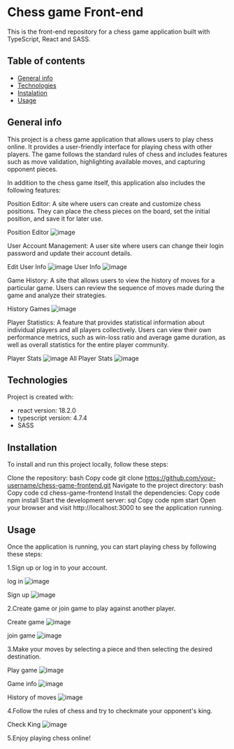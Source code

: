 # Chess game Front-end

This is the front-end repository for a chess game application built with TypeScript, React and SASS.

## Table of contents
* [General info](#general-info)
* [Technologies](#technologies)
* [Instalation](#Instalation)
* [Usage](*Usage)

## General info
This project is a chess game application that allows users to play chess online. It provides a user-friendly interface for playing chess with other players. The game follows the standard rules of chess and includes features such as move validation, highlighting available moves, and capturing opponent pieces.

In addition to the chess game itself, this application also includes the following features:

Position Editor: A site where users can create and customize chess positions. They can place the chess pieces on the board, set the initial position, and save it for later use. 

Position Editor ![image](https://github.com/Lukease/chess-game-frontend/assets/89201995/f980e3d4-f1dc-48b4-8323-9bc965cb67b9)

User Account Management: A user site where users can change their login password and update their account details.

Edit User Info ![image](https://github.com/Lukease/chess-game-frontend/assets/89201995/8ccf5bb2-c659-4c2e-9c8b-b84a4e692e44)
User Info ![image](https://github.com/Lukease/chess-game-frontend/assets/89201995/6e7fe20d-08dd-4f67-af16-ab123f2a0486)

Game History: A site that allows users to view the history of moves for a particular game. Users can review the sequence of moves made during the game and analyze their strategies.

History Games ![image](https://github.com/Lukease/chess-game-frontend/assets/89201995/9974540b-975a-4c2d-a8dd-e51b1ca44265)

Player Statistics: A feature that provides statistical information about individual players and all players collectively. Users can view their own performance metrics, such as win-loss ratio and average game duration, as well as overall statistics for the entire player community.

Player Stats ![image](https://github.com/Lukease/chess-game-frontend/assets/89201995/051c8773-f6b9-47a4-9180-03ab9cd8aced)
All Player Stats ![image](https://github.com/Lukease/chess-game-frontend/assets/89201995/3fe8d51f-4617-4158-bbbf-cc179613af2a)

## Technologies
Project is created with:
* react version: 18.2.0
* typescript version: 4.7.4
* SASS

## Installation
To install and run this project locally, follow these steps:

Clone the repository:
bash
Copy code
git clone https://github.com/your-username/chess-game-frontend.git
Navigate to the project directory:
bash
Copy code
cd chess-game-frontend
Install the dependencies:
Copy code
npm install
Start the development server:
sql
Copy code
npm start
Open your browser and visit http://localhost:3000 to see the application running.

## Usage
Once the application is running, you can start playing chess by following these steps:

1.Sign up or log in to your account.

log in ![image](https://github.com/Lukease/chess-game-frontend/assets/89201995/7528f593-d592-47ca-a7e5-930580766c10)

Sign up ![image](https://github.com/Lukease/chess-game-frontend/assets/89201995/b6a456e6-002d-4cc9-98f4-b1994816bf1f)

2.Create game or join game to play against another player.

Create game ![image](https://github.com/Lukease/chess-game-frontend/assets/89201995/498fe9dc-91ec-4443-85a9-64b0d4f89ce5)

join game ![image](https://github.com/Lukease/chess-game-frontend/assets/89201995/caaae229-dec3-45e8-8662-5362049851f1)


3.Make your moves by selecting a piece and then selecting the desired destination.

Play game ![image](https://github.com/Lukease/chess-game-frontend/assets/89201995/fe003806-76a1-439a-be8f-f42eed6bbe36)

Game info ![image](https://github.com/Lukease/chess-game-frontend/assets/89201995/b59547af-6c15-452b-9774-9dfce207343b)

History of moves ![image](https://github.com/Lukease/chess-game-frontend/assets/89201995/b731c49b-00e9-4868-b611-d7516d65d672)

4.Follow the rules of chess and try to checkmate your opponent's king.

Check King ![image](https://github.com/Lukease/chess-game-frontend/assets/89201995/e5f5dc22-6f1d-4d26-88ca-2e4fe9d26880)

5.Enjoy playing chess online!

